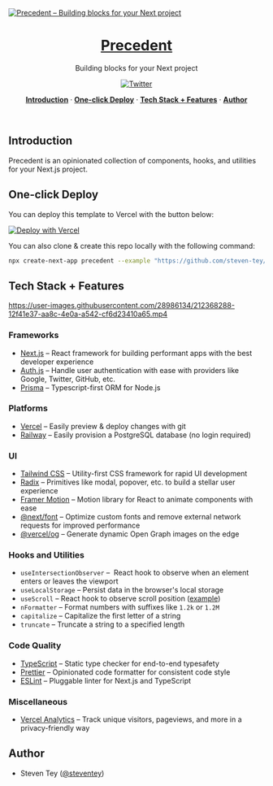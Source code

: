 <a href="https://precedent.vercel.app">
  <img alt="Precedent – Building blocks for your Next project" src="https://precedent.vercel.app/api/og">
  <h1 align="center">Precedent</h1>
</a>

<p align="center">
  Building blocks for your Next project
</p>

<p align="center">
  <a href="https://twitter.com/steventey">
    <img src="https://img.shields.io/twitter/follow/steventey?style=flat&label=steventey&logo=twitter&color=0bf&logoColor=fff" alt="Twitter" />
  </a>
</p>

<p align="center">
  <a href="#introduction"><strong>Introduction</strong></a> ·
  <a href="#one-click-deploy"><strong>One-click Deploy</strong></a> ·
  <a href="#tech-stack--features"><strong>Tech Stack + Features</strong></a> ·
  <a href="#author"><strong>Author</strong></a>
</p>
<br/>

## Introduction

Precedent is an opinionated collection of components, hooks, and utilities for your Next.js project.

## One-click Deploy

You can deploy this template to Vercel with the button below:

[![Deploy with Vercel](https://vercel.com/button)](https://vercel.com/new/clone?repository-url=https%3A%2F%2Fgithub.com%2Fsteven-tey%2Fprecedent&project-name=precedent&repository-name=precedent&demo-title=Precedent&demo-description=An%20opinionated%20collection%20of%20components%2C%20hooks%2C%20and%20utilities%20for%20your%20Next%20project.&demo-url=https%3A%2F%2Fprecedent.vercel.app&demo-image=https%3A%2F%2Fprecedent.vercel.app%2Fapi%2Fog&env=DATABASE_URL,GOOGLE_CLIENT_ID,GOOGLE_CLIENT_SECRET,NEXTAUTH_SECRET&envDescription=How%20to%20get%20these%20env%20variables%3A&envLink=https%3A%2F%2Fgithub.com%2Fsteven-tey%2Fprecedent%2Fblob%2Fmain%2F.env.example)

You can also clone & create this repo locally with the following command:

```bash
npx create-next-app precedent --example "https://github.com/steven-tey/precedent"
```

## Tech Stack + Features

https://user-images.githubusercontent.com/28986134/212368288-12f41e37-aa8c-4e0a-a542-cf6d23410a65.mp4

### Frameworks

- [Next.js](https://nextjs.org/) – React framework for building performant apps with the best developer experience
- [Auth.js](https://authjs.dev/) – Handle user authentication with ease with providers like Google, Twitter, GitHub, etc.
- [Prisma](https://www.prisma.io/) – Typescript-first ORM for Node.js

### Platforms

- [Vercel](https://vercel.com/) – Easily preview & deploy changes with git
- [Railway](https://railway.app/) – Easily provision a PostgreSQL database (no login required)

### UI

- [Tailwind CSS](https://tailwindcss.com/) – Utility-first CSS framework for rapid UI development
- [Radix](https://www.radix-ui.com/) – Primitives like modal, popover, etc. to build a stellar user experience
- [Framer Motion](https://framer.com/motion) – Motion library for React to animate components with ease
- [@next/font](https://nextjs.org/docs/basic-features/font-optimization) – Optimize custom fonts and remove external network requests for improved performance
- [@vercel/og](https://vercel.com/docs/concepts/functions/edge-functions/og-image-generation) – Generate dynamic Open Graph images on the edge

### Hooks and Utilities

- `useIntersectionObserver` –  React hook to observe when an element enters or leaves the viewport
- `useLocalStorage` – Persist data in the browser's local storage
- `useScroll` – React hook to observe scroll position ([example](https://github.com/steven-tey/precedent/blob/main/components/layout/index.tsx#L25))
- `nFormatter` – Format numbers with suffixes like `1.2k` or `1.2M`
- `capitalize` – Capitalize the first letter of a string
- `truncate` – Truncate a string to a specified length

### Code Quality

- [TypeScript](https://www.typescriptlang.org/) – Static type checker for end-to-end typesafety
- [Prettier](https://prettier.io/) – Opinionated code formatter for consistent code style
- [ESLint](https://eslint.org/) – Pluggable linter for Next.js and TypeScript

### Miscellaneous

- [Vercel Analytics](https://vercel.com/analytics) – Track unique visitors, pageviews, and more in a privacy-friendly way

## Author

- Steven Tey ([@steventey](https://twitter.com/steventey))
